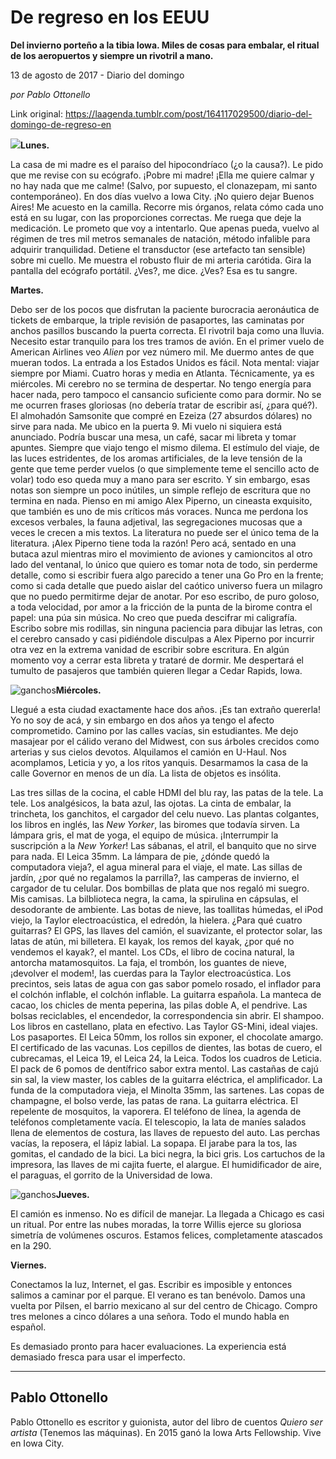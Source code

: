 # De regreso en los EEUU

**Del invierno porteño a la tibia Iowa. Miles de cosas para embalar, el ritual de los aeropuertos y siempre un rivotril a mano.**

13 de agosto de 2017 - Diario del domingo

_por Pablo Ottonello_

Link original: https://laagenda.tumblr.com/post/164117029500/diario-del-domingo-de-regreso-en

![](https://64.media.tumblr.com/d23fada420ada6c84f92dfa3c9f587d3/tumblr_inline_pk0773ZMxH1t6q87u_500.jpg)**Lunes.**

La casa de mi madre es el paraíso del hipocondríaco (¿o la causa?). Le pido que me revise con su ecógrafo. ¡Pobre mi madre! ¡Ella me quiere calmar y no hay nada que me calme! (Salvo, por supuesto, el clonazepam, mi santo contemporáneo). En dos días vuelvo a Iowa City. ¡No quiero dejar Buenos Aires! Me acuesto en la camilla. Recorre mis órganos, relata cómo cada uno está en su lugar, con las proporciones correctas. Me ruega que deje la medicación. Le prometo que voy a intentarlo. Que apenas pueda, vuelvo al régimen de tres mil metros semanales de natación, método infalible para adquirir tranquilidad. Detiene el transductor (ese artefacto tan sensible) sobre mi cuello. Me muestra el robusto fluir de mi arteria carótida. Gira la pantalla del ecógrafo portátil. ¿Ves?, me dice. ¿Ves? Esa es tu sangre. 

**Martes.** 

Debo ser de los pocos que disfrutan la paciente burocracia aeronáutica de tickets de embarque, la triple revisión de pasaportes, las caminatas por anchos pasillos buscando la puerta correcta. El rivotril baja como una lluvia. Necesito estar tranquilo para los tres tramos de avión. En el primer vuelo de American Airlines veo *Alien* por vez número mil. Me duermo antes de que mueran todos. La entrada a los Estados Unidos es fácil. Nota mental: viajar siempre por Miami. Cuatro horas y media en Atlanta. Técnicamente, ya es miércoles. Mi cerebro no se termina de despertar. No tengo energía para hacer nada, pero tampoco el cansancio suficiente como para dormir. No se me ocurren frases gloriosas (no debería tratar de escribir así, ¿para qué?). El almohadón Samsonite que compré en Ezeiza (27 absurdos dólares) no sirve para nada. Me ubico en la puerta 9. Mi vuelo ni siquiera está anunciado. Podría buscar una mesa, un café, sacar mi libreta y tomar apuntes. Siempre que viajo tengo el mismo dilema. El estímulo del viaje, de las luces estridentes, de los aromas artificiales, de la leve tensión de la gente que teme perder vuelos (o que simplemente teme el sencillo acto de volar) todo eso queda muy a mano para ser escrito. Y sin embargo, esas notas son siempre un poco inútiles, un simple reflejo de escritura que no termina en nada. Pienso en mi amigo Alex Piperno, un cineasta exquisito, que también es uno de mis críticos más voraces. Nunca me perdona los excesos verbales, la fauna adjetival, las segregaciones mucosas que a veces le crecen a mis textos. La literatura no puede ser el único tema de la literatura. ¡Alex Piperno tiene toda la razón! Pero acá, sentado en una butaca azul mientras miro el movimiento de aviones y camioncitos al otro lado del ventanal, lo único que quiero es tomar nota de todo, sin perderme detalle, como si escribir fuera algo parecido a tener una Go Pro en la frente; como si cada detalle que puedo aislar del caótico universo fuera un milagro que no puedo permitirme dejar de anotar. Por eso escribo, de puro goloso, a toda velocidad, por amor a la fricción de la punta de la birome contra el papel: una púa sin música. No creo que pueda descifrar mi caligrafía. Escribo sobre mis rodillas, sin ninguna paciencia para dibujar las letras, con el cerebro cansado y casi pidiéndole disculpas a Alex Piperno por incurrir otra vez en la extrema vanidad de escribir sobre escritura. En algún momento voy a cerrar esta libreta y trataré de dormir. Me despertará el tumulto de pasajeros que también quieren llegar a Cedar Rapids, Iowa. 

![ganchos](https://64.media.tumblr.com/d23fada420ada6c84f92dfa3c9f587d3/tumblr_inline_pk0773ZMxH1t6q87u_500.jpg)**Miércoles.**

Llegué a esta ciudad exactamente hace dos años. ¡Es tan extraño quererla! Yo no soy de acá, y sin embargo en dos años ya tengo el afecto comprometido. Camino por las calles vacías, sin estudiantes. Me dejo masajear por el cálido verano del Midwest, con sus árboles crecidos como arterias y sus cielos devotos. Alquilamos el camión en U-Haul. Nos acomplamos, Leticia y yo, a los ritos yanquis. Desarmamos la casa de la calle Governor en menos de un día. La lista de objetos es insólita. 

Las tres sillas de la cocina, el cable HDMI del blu ray, las patas de la tele. La tele. Los analgésicos, la bata azul, las ojotas. La cinta de embalar, la trincheta, los ganchitos, el cargador del celu nuevo. Las plantas colgantes, los libros en inglés, las *New Yorker*, las biromes que todavía sirven. La lámpara gris, el mat de yoga, el equipo de música. ¡Interrumpir la suscripción a la *New Yorker*! Las sábanas, el atril, el banquito que no sirve para nada. El Leica 35mm. La lámpara de pie, ¿dónde quedó la computadora vieja?, el agua mineral para el viaje, el mate. Las sillas de jardín, ¿por qué no regalamos la parrilla?, las camperas de invierno, el cargador de tu celular. Dos bombillas de plata que nos regaló mi suegro. Mis camisas. La bilblioteca negra, la cama, la spirulina en cápsulas, el desodorante de ambiente. Las botas de nieve, las toallitas húmedas, el iPod viejo, la Taylor electroacústica, el edredón, la hielera. ¿Para qué cuatro guitarras? El GPS, las llaves del camión, el suavizante, el protector solar, las latas de atún, mi billetera. El kayak, los remos del kayak, ¿por qué no vendemos el kayak?, el mantel. Los CDs, el libro de cocina natural, la antorcha matamosquitos. La faja, el trombón, los guantes de nieve, ¡devolver el modem!, las cuerdas para la Taylor electroacústica. Los precintos, seis latas de agua con gas sabor pomelo rosado, el inflador para el colchón inflable, el colchón inflable. La guitarra española. La manteca de cacao, los chicles de menta peperina, las pilas doble A, el pendrive. Las bolsas reciclables, el encendedor, la correspondencia sin abrir. El shampoo. Los libros en castellano, plata en efectivo. Las Taylor GS-Mini, ideal viajes. Los pasaportes. El Leica 50mm, los rollos sin exponer, el chocolate amargo. El certificado de las vacunas. Los cepillos de dientes, las botas de cuero, el cubrecamas, el Leica 19, el Leica 24, la Leica. Todos los cuadros de Leticia. El pack de 6 pomos de dentífrico sabor extra mentol. Las castañas de cajú sin sal, la view master, los cables de la guitarra eléctrica, el amplificador. La funda de la computadora vieja, el Minolta 35mm, las sartenes. Las copas de champagne, el bolso verde, las patas de rana. La guitarra eléctrica. El repelente de mosquitos, la vaporera. El teléfono de línea, la agenda de teléfonos completamente vacía. El telescopio, la lata de maníes salados llena de elementos de costura, las llaves de repuesto del auto. Las perchas vacías, la reposera, el lápiz labial. La sopapa. El jarabe para la tos, las gomitas, el candado de la bici. La bici negra, la bici gris. Los cartuchos de la impresora, las llaves de mi cajita fuerte, el alargue. El humidificador de aire, el paraguas, el gorrito de la Universidad de Iowa. 

![ganchos](https://64.media.tumblr.com/146482a2d093f3e7cfcd1a8a53aabb14/tumblr_inline_pk0773lx4C1t6q87u_500.jpg)**Jueves.** 

El camión es inmenso. No es difícil de manejar. La llegada a Chicago es casi un ritual. Por entre las nubes moradas, la torre Willis ejerce su gloriosa simetría de volúmenes oscuros. Estamos felices, completamente atascados en la 290. 

**Viernes.** 

Conectamos la luz, Internet, el gas. Escribir es imposible y entonces salimos a caminar por el parque. El verano es tan benévolo. Damos una vuelta por Pilsen, el barrio mexicano al sur del centro de Chicago. Compro tres melones a cinco dólares a una señora. Todo el mundo habla en español. 

Es demasiado pronto para hacer evaluaciones. La experiencia está demasiado fresca para usar el imperfecto. 

  




---

 Pablo Ottonello
----------------

 Pablo Ottonello es escritor y guionista, autor del libro de cuentos *Quiero ser artista* (Tenemos las máquinas). En 2015 ganó la Iowa Arts Fellowship. Vive en Iowa City. 

